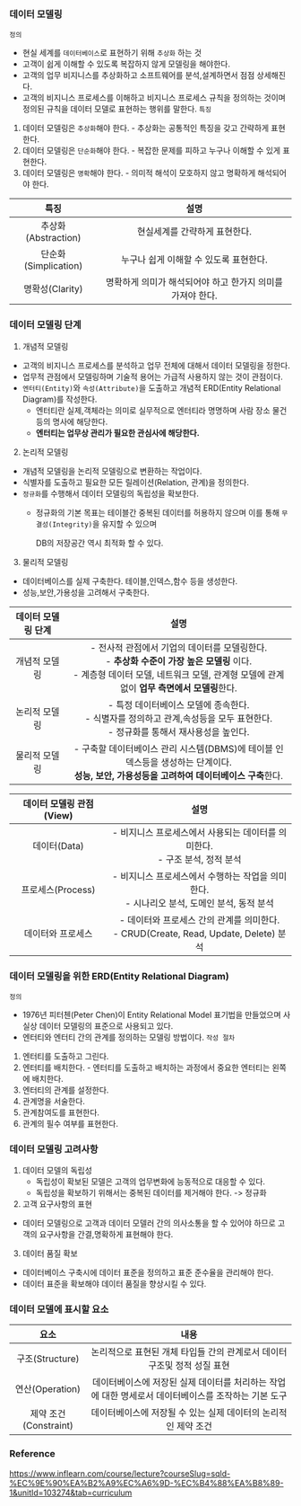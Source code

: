 ### 데이터 모델링
`정의`
  - 현실 세계를 `데이터베이스`로 표현하기 위해 `추상화` 하는 것
  - 고객이 쉽게 이해할 수 있도록 복잡하지 않게 모델링을 해야한다.
  - 고객의 업무 비지니스를 추상화하고 소프트웨어를 분석,설계하면서 점점 상세해진다.
  - 고객의 비지니스 프로세스를 이해하고 비지니스 프로세스 규칙을 정의하는 것이며 정의된 규칙을 데이터 모델로 표현하는 행위를 말한다.
`특징`
  1. 데이터 모델링은 `추상화`해야 한다.
    - 추상화는 공통적인 특징을 갖고 간략하게 표현한다.
  2. 데이터 모델링은 `단순화`해야 한다.
    - 복잡한 문제를 피하고 누구나 이해할 수 있게 표현한다.
  3. 데이터 모델링은 `명확`해야 한다.
    - 의미적 해석이 모호하지 않고 명확하게 해석되어야 한다.
 
|특징|설명|
|:--:|:--:|
|추상화(Abstraction)|현실세계를 간략하게 표현한다.|
|단순화(Simplication)|누구나 쉽게 이해할 수 있도록 표현한다.|
|명확성(Clarity)|명확하게 의미가 해석되어야 하고 한가지 의미를 가져야 한다.

### 데이터 모델링 단계
1. 개념적 모델링
  - 고객의 비지니스 프로세스를 분석하고 업무 전체에 대해서 데이터 모델링을 정한다.
  - 업무적 관점에서 모델링하며 기술적 용어는 가급적 사용하지 않는 것이 관점이다.
  - `엔터티(Entity)`와 `속성(Attribute)`을 도출하고 개념적 ERD(Entity Relational Diagram)를 작성한다.
    - 엔터티란 실제,객체라는 의미로 실무적으로 엔터티라 명명하며 사람 장소 물건 등의 명사에 해당한다.
    - **엔터티는 업무상 관리가 필요한 관심사에 해당한다.** 
2. 논리적 모델링
  - 개념적 모델링을 논리적 모델링으로 변환하는 작업이다.
  - 식별자를 도출하고 필요한 모든 릴레이션(Relation, 관계)을 정의한다.
  - `정규화`를 수행해서 데이터 모델링의 독립성을 확보한다.
    - 정규화의 기본 목표는 테이블간 중복된 데이터를 허용하지 않으며 이를 통해 `무결성(Integrity)`을 유지할 수 있으며 
     
      DB의 저장공간 역시 최적화 할 수 있다.
3. 물리적 모델링
  - 데이터베이스를 실제 구축한다. 테이블,인덱스,함수 등을 생성한다.
  - 성능,보안,가용성을 고려해서 구축한다.

|데이터 모델링 단계|설명|
|:--:|:--:|
|개념적 모델링| - 전사적 관점에서 기업의 데이터를 모델링한다.<br> - **추상화 수준이 가장 높은 모델링** 이다.<br> - 계층형 데이터 모델, 네트워크 모델, 관계형 모델에 관계없이 **업무 측면에서 모델링**한다.|
|논리적 모델링| - 특정 데이터베이스 모델에 종속한다.<br> - 식별자를 정의하고 관계,속성등을 모두 표현한다.<br> - 정규화를 통해서 재사용성을 높인다.|
|물리적 모델링| - 구축할 데이터베이스 관리 시스템(DBMS)에 테이블 인덱스등을 생성하는 단계이다.<br> **성능, 보안, 가용성등을 고려하여 데이터베이스 구축**한다.|

|데이터 모델링 관점(View)|설명|
|:--:|:--:|
|데이터(Data)| - 비지니스 프로세스에서 사용되는 데이터를 의미한다. <br> - 구조 분석, 정적 분석|
|프로세스(Process)| - 비지니스 프로세스에서 수행하는 작업을 의미한다. <br> - 시나리오 분석, 도메인 분석, 동적 분석|
|데이터와 프로세스| - 데이터와 프로세스 간의 관계를 의미한다.<br> - CRUD(Create, Read, Update, Delete) 분석|

### 데이터 모델링을 위한 ERD(Entity Relational Diagram)
`정의`
  - 1976년 피터첸(Peter Chen)이 Entity Relational Model 표기법을 만들었으며 사실상 데이터 모델링의 표준으로 사용되고 있다.
  - 엔터티와 엔터티 간의 관계를 정의하는 모델링 방법이다.
`작성 절차`
  1. 엔터티를 도출하고 그린다.
  2. 엔터티를 배치한다.
    - 엔터티를 도출하고 배치하는 과정에서 중요한 엔터티는 왼쪽에 배치한다. 
  3. 엔터티의 관계를 설정한다.
  4. 관계명을 서술한다.
  5. 관계참여도를 표현한다.
  6. 관계의 필수 여부를 표현한다.

### 데이터 모델링 고려사항
1. 데이터 모델의 독립성
   - 독립성이 확보된 모델은 고객의 업무변화에 능동적으로 대응할 수 있다.
   - 독립성을 확보하기 위해서는 중복된 데이터를 제거해야 한다. -> 정규화
2. 고객 요구사항의 표현
  - 데이터 모델링으로 고객과 데이터 모델러 간의 의사소통을 할 수 있어야 하므로 고객의 요구사항을 간결,명확하게 표현해야 한다.
3. 데이터 품질 확보
  - 데이터베이스 구축시에 데이터 표준을 정의하고 표준 준수율을 관리해야 한다. 
  - 데이터 표준을 확보해야 데이터 품질을 향상시킬 수 있다.

### 데이터 모델에 표시할 요소

| 요소 | 내용 |
| :--: | :--: |
| 구조(Structure) | 논리적으로 표현된 개체 타입들 간의 관계로서 데이터 구조및 정적 성질 표현 |
| 연산(Operation) | 데이터베이스에 저장된 실제 데이터를 처리하는 작업에 대한 명세로서 데이터베이스를 조작하는 기본 도구 |
| 제약 조건(Constraint) | 데이터베이스에 저장될 수 있는 실제 데이터의 논리적인 제약 조건 |

### Reference
<https://www.inflearn.com/course/lecture?courseSlug=sqld-%EC%9E%90%EA%B2%A9%EC%A6%9D-%EC%B4%88%EA%B8%89-1&unitId=103274&tab=curriculum>
